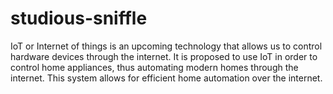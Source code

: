 # studious-sniffle
IoT or Internet of things is an upcoming technology that allows us to control hardware devices through the internet. It is proposed to use IoT in order to control home appliances, thus automating modern homes through the internet. This system allows for efficient home automation over the internet.
